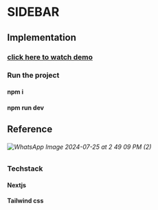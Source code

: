 # SIDEBAR 

## Implementation
### [click here to watch demo](https://www.loom.com/share/6fbaf7e7f849431285a5fe8c947a93be?sid=f1d7a552-d9fe-4d52-b24e-71b837322f0d)

### Run the project
#### npm i 
#### npm run dev

## Reference 
###### ![WhatsApp Image 2024-07-25 at 2 49 09 PM (2)](https://github.com/user-attachments/assets/155dc9c5-aae1-4cba-950a-a55ecbc9fec9)


### Techstack
#### Nextjs
#### Tailwind css

